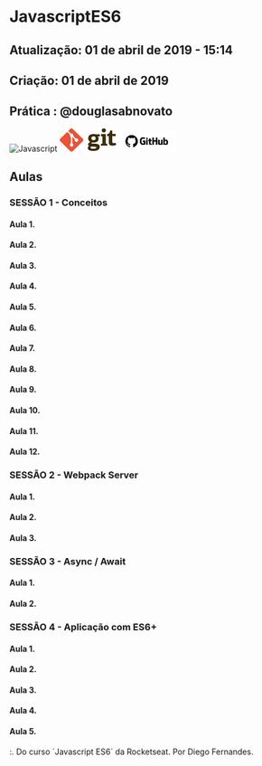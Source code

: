 # JavascriptES6 

## Atualização: 01 de abril de 2019 - 15:14
## Criação: 01 de abril de 2019
## Prática : @douglasabnovato

![Javascript](/images/logo-javascript-es6)
![Git](/images/logo-git.png)
![GitHub](/images/logo-github.png)

## Aulas

### SESSÃO 1 - Conceitos

#### Aula 1. 

#### Aula 2. 

#### Aula 3. 

#### Aula 4. 

#### Aula 5. 

#### Aula 6. 

#### Aula 7. 

#### Aula 8.

#### Aula 9. 

#### Aula 10. 

#### Aula 11. 

#### Aula 12.  

### SESSÃO 2 - Webpack Server

#### Aula 1. 

#### Aula 2. 

#### Aula 3. 

### SESSÃO 3 - Async / Await

#### Aula 1. 

#### Aula 2.

### SESSÃO 4 - Aplicação com ES6+

#### Aula 1. 

#### Aula 2. 

#### Aula 3. 

#### Aula 4. 

#### Aula 5. 

:. Do curso ´Javascript ES6´ da Rocketseat.
Por Diego Fernandes.